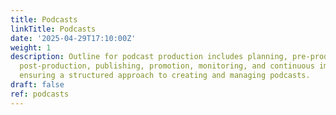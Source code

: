 ```yaml
---
title: Podcasts
linkTitle: Podcasts
date: '2025-04-29T17:10:00Z'
weight: 1
description: Outline for podcast production includes planning, pre-production, recording,
  post-production, publishing, promotion, monitoring, and continuous improvement steps,
  ensuring a structured approach to creating and managing podcasts.
draft: false
ref: podcasts
---
```


